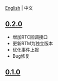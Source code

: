 
[English](CHANGELOG.md) | 中文

## [0.2.0](https://github.com/AgoraIO-Community/CallAPI/releases/tag/0.2.0)

- 增加RTC回调接口
- 更新RTM为独立版本
- 优化事件上报
- Bug修复

## [0.1.0](https://github.com/AgoraIO-Community/CallAPI/releases/tag/0.1.0)


